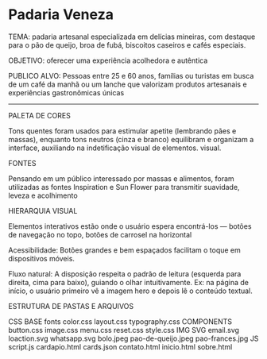 # Padaria Veneza

TEMA: padaria artesanal especializada em delícias mineiras, com destaque para o pão de queijo, broa de fubá, 
biscoitos caseiros e cafés especiais.

OBJETIVO: oferecer uma experiência acolhedora e autêntica
  
PUBLICO ALVO: Pessoas entre 25 e 60 anos, famílias ou turistas em busca de um café da manhã ou um lanche que 
valorizam produtos artesanais e experiências gastronômicas únicas

--------------------------------------------------------------------------------------------------------------

PALETA DE CORES

  Tons quentes foram usados para estimular apetite (lembrando pães e massas), enquanto tons neutros (cinza e 
  branco) equilibram e organizam a interface, auxiliando na indetificação visual de elementos.
  visual.

FONTES

  Pensando em um público interessado por massas e alimentos, foram utilizadas as fontes Inspiration e Sun Flower 
  para transmitir suavidade, leveza e acolhimento

HIERARQUIA VISUAL

  Elementos interativos estão onde o usuário espera encontrá-los — botões de navegação no topo, botões de 
  carrosel na horizontal 
  
  Acessibilidade: Botões grandes e bem espaçados facilitam o toque em dispositivos móveis.
  
  Fluxo natural: A disposição respeita o padrão de leitura (esquerda para direita, cima para baixo), guiando 
  o olhar intuitivamente. Ex: na página de início, o usuário primeiro vê a imagem hero e depois lê o conteúdo 
  textual.

ESTRUTURA DE PASTAS E ARQUIVOS

  CSS
    BASE
      fonts
      color.css
      layout.css
      typography.css
    COMPONENTS
      button.css
      image.css
      menu.css
    reset.css
    style.css
  IMG
    SVG
      email.svg
      loaction.svg
      whatsapp.svg
    bolo.jpeg
    pao-de-queijo.jpeg
    pao-frances.jpg
  JS
    script.js
  cardapio.html
  cards.json
  contato.html
  inicio.html
  sobre.html

  
